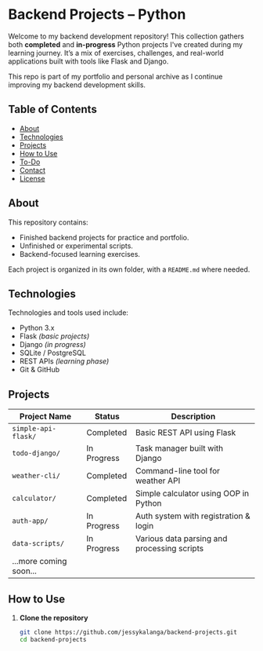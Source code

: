 # Backend Projects – Python

Welcome to my backend development repository! This collection gathers both **completed** and **in-progress** Python projects I've created during my learning journey. It’s a mix of exercises, challenges, and real-world applications built with tools like Flask and Django.

This repo is part of my portfolio and personal archive as I continue improving my backend development skills.

## Table of Contents

- [About](#about)
- [Technologies](#technologies)
- [Projects](#projects)
- [How to Use](#how-to-use)
- [To-Do](#to-do)
- [Contact](#contact)
- [License](#license)

## About

This repository contains:

- Finished backend projects for practice and portfolio.
- Unfinished or experimental scripts.
- Backend-focused learning exercises.

Each project is organized in its own folder, with a `README.md` where needed.

## Technologies

Technologies and tools used include:

- Python 3.x
- Flask *(basic projects)*
- Django *(in progress)*
- SQLite / PostgreSQL
- REST APIs *(learning phase)*
- Git & GitHub

## Projects

| Project Name           | Status       | Description                                   |
|------------------------|--------------|-----------------------------------------------|
| `simple-api-flask/`    | Completed    | Basic REST API using Flask                    |
| `todo-django/`         | In Progress  | Task manager built with Django                |
| `weather-cli/`         | Completed    | Command-line tool for weather API             |
| `calculator/`          | Completed    | Simple calculator using OOP in Python         |
| `auth-app/`            | In Progress  | Auth system with registration & login         |
| `data-scripts/`        | In Progress  | Various data parsing and processing scripts   |
| ...more coming soon... |              |                                               |

## How to Use

1. **Clone the repository**
   ```bash
   git clone https://github.com/jessykalanga/backend-projects.git
   cd backend-projects
